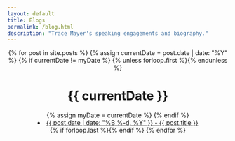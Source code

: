 ```yaml
---
layout: default
title: Blogs
permalink: /blog.html
description: "Trace Mayer's speaking engagements and biography."
---
```



<div id="post-index" align="center">
{% for post in site.posts %}
   {% assign currentDate = post.date | date: "%Y" %}
   {% if currentDate != myDate %}
       {% unless forloop.first %}</ul>{% endunless %}
       <h1>{{ currentDate }}</h1>
       {% assign myDate = currentDate %}
   {% endif %}
   <li><a href="{{site.baseurl}}{{ post.url }}"><span>{{ post.date | date: "%B %-d, %Y" }}</span> - {{ post.title }}</a></li>
   {% if forloop.last %}{% endif %}
   {% endfor %}
</div>